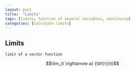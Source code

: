 ```yaml
---
layout: post
title:  "Limits"
tags: [limits, function of several variables, continuity]
categories: [calculate limits]
---
```





## Limits

```limit of a vector function```

$$\lim_{t \rightarrow a} {\bf{r}}(t)$$